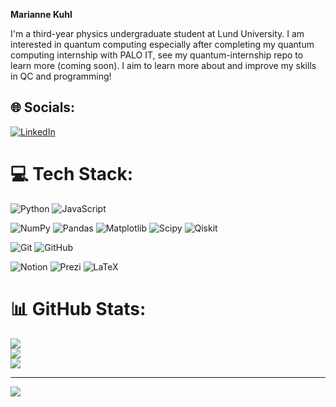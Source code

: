 **Marianne Kuhl**

I'm a third-year physics undergraduate student at Lund University. I am interested in quantum computing especially after completing my quantum computing internship with PALO IT, see my quantum-internship repo to learn more (coming soon). I aim to learn more about and improve my skills in QC and programming!


## 🌐 Socials:
[![LinkedIn](https://img.shields.io/badge/LinkedIn-%230077B5.svg?logo=linkedin&logoColor=white)](https://linkedin.com/in/marianne-kuhl) 

# 💻 Tech Stack:

![Python](https://img.shields.io/badge/python-3670A0?style=for-the-badge&logo=python&logoColor=ffdd54)
![JavaScript](https://img.shields.io/badge/javascript-%23323330.svg?style=for-the-badge&logo=javascript&logoColor=%23F7DF1E)

![NumPy](https://img.shields.io/badge/numpy-%23013243.svg?style=for-the-badge&logo=numpy&logoColor=white)
![Pandas](https://img.shields.io/badge/pandas-%23150458.svg?style=for-the-badge&logo=pandas&logoColor=white)
![Matplotlib](https://img.shields.io/badge/Matplotlib-%23ffffff.svg?style=for-the-badge&logo=Matplotlib&logoColor=black)
![Scipy](https://img.shields.io/badge/SciPy-%230C55A5.svg?style=for-the-badge&logo=scipy&logoColor=%white)
![Qiskit](https://img.shields.io/badge/Qiskit-%233670A0.svg?style=for-the-badge&logo=qiskit&logoColor=white)

![Git](https://img.shields.io/badge/git-%23F05033.svg?style=for-the-badge&logo=git&logoColor=white)
![GitHub](https://img.shields.io/badge/github-%23121011.svg?style=for-the-badge&logo=github&logoColor=white)

![Notion](https://img.shields.io/badge/Notion-%23000000.svg?style=for-the-badge&logo=notion&logoColor=white)
![Prezi](https://img.shields.io/badge/Prezi-%23000000.svg?style=for-the-badge&logo=Prezi&logoColor=white)
![LaTeX](https://img.shields.io/badge/latex-%23008080.svg?style=for-the-badge&logo=latex&logoColor=white)


# 📊 GitHub Stats:
![](https://github-readme-stats.vercel.app/api?username=mariannexkuhl&theme=dark&hide_border=false&include_all_commits=false&count_private=false)<br/>
![](https://nirzak-streak-stats.vercel.app/?user=mariannexkuhl&theme=dark&hide_border=false)<br/>
![](https://github-readme-stats.vercel.app/api/top-langs/?username=mariannexkuhl&theme=dark&hide_border=false&include_all_commits=false&count_private=false&layout=compact)

---
[![](https://visitcount.itsvg.in/api?id=mariannexkuhl&icon=0&color=0)](https://visitcount.itsvg.in)

<!-- Proudly created with GPRM ( https://gprm.itsvg.in ) -->
